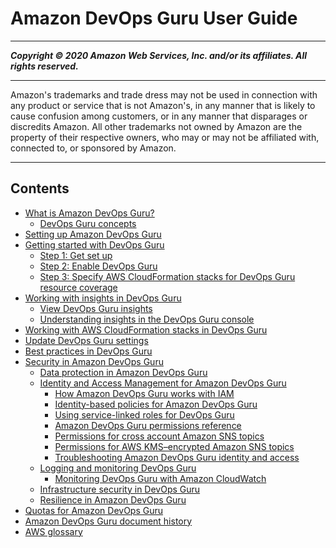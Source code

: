 # Amazon DevOps Guru User Guide

-----
*****Copyright &copy; 2020 Amazon Web Services, Inc. and/or its affiliates. All rights reserved.*****

-----
Amazon's trademarks and trade dress may not be used in 
     connection with any product or service that is not Amazon's, 
     in any manner that is likely to cause confusion among customers, 
     or in any manner that disparages or discredits Amazon. All other 
     trademarks not owned by Amazon are the property of their respective
     owners, who may or may not be affiliated with, connected to, or 
     sponsored by Amazon.

-----
## Contents
+ [What is Amazon DevOps Guru?](welcome.md)
   + [DevOps Guru concepts](concepts.md)
+ [Setting up Amazon DevOps Guru](setting-up.md)
+ [Getting started with DevOps Guru](getting-started.md)
   + [Step 1: Get set up](get-set-up.md)
   + [Step 2: Enable DevOps Guru](getting-started-enable-service.md)
   + [Step 3: Specify AWS CloudFormation stacks for DevOps Guru resource coverage](configure-stacks.md)
+ [Working with insights in DevOps Guru](working-with-insights.md)
   + [View DevOps Guru insights](view-insights.md)
   + [Understanding insights in the DevOps Guru console](understanding-insights-console.md)
+ [Working with AWS CloudFormation stacks in DevOps Guru](working-with-cfn-stacks.md)
+ [Update DevOps Guru settings](update-settings.md)
+ [Best practices in DevOps Guru](best-practices.md)
+ [Security in Amazon DevOps Guru](security.md)
   + [Data protection in Amazon DevOps Guru](data-protection.md)
   + [Identity and Access Management for Amazon DevOps Guru](security-iam.md)
      + [How Amazon DevOps Guru works with IAM](security_iam_service-with-iam.md)
      + [Identity-based policies for Amazon DevOps Guru](security_iam_id-based-policy-examples.md)
      + [Using service-linked roles for DevOps Guru](using-service-linked-roles.md)
      + [Amazon DevOps Guru permissions reference](auth-and-access-control-permissions-reference.md)
      + [Permissions for cross account Amazon SNS topics](sns-required-permissions.md)
      + [Permissions for AWS KMS–encrypted Amazon SNS topics](sns-kms-permissions.md)
      + [Troubleshooting Amazon DevOps Guru identity and access](security_iam_troubleshoot.md)
   + [Logging and monitoring DevOps Guru](monitoring-overview.md)
      + [Monitoring DevOps Guru with Amazon CloudWatch](monitoring-cloudwatch.md)
   + [Infrastructure security in DevOps Guru](infrastructure-security.md)
   + [Resilience in Amazon DevOps Guru](disaster-recovery-resiliency.md)
+ [Quotas for Amazon DevOps Guru](quotas.md)
+ [Amazon DevOps Guru document history](doc-history.md)
+ [AWS glossary](glossary.md)